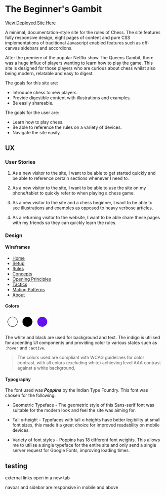 # The Beginner's Gambit

[View Deployed Site Here](https://arlandfran.github.io/the-beginners-gambit/)

A minimal, documentation-style site for the rules of Chess. The site features fully responsive design, eight pages of content and pure CSS implementations of traditional Javascript enabled features such as off-canvas sidebars and accordions.

After the premiere of the popular Netflix show The Queens Gambit, there was a huge influx of players wanting to learn how to play the game. This site is designed for those players who are curious about chess whilst also being modern, relatable and easy to digest.

The goals for this site are:

- Introduce chess to new players.
- Provide digestible content with illustrations and examples.
- Be easily shareable.

The goals for the user are:

- Learn how to play chess.
- Be able to reference the rules on a variety of devices.
- Navigate the site easily.

## UX

### User Stories

1. As a new visitor to the site, I want to be able to get started quickly and be able to reference certain sections whenever I need to.

2. As a new visitor to the site, I want to be able to use the site on my phone/tablet to quickly refer to when playing a chess game.

3. As a new visitor to the site and a chess beginner, I want to be able to see illustrations and examples as opposed to heavy verbose articles.

4. As a returning visitor to the website, I want to be able share these pages with my friends so they can quickly learn the rules.

### Design

#### Wireframes

- [Home](assets/img/wireframes/home.jpg)
- [Setup](assets/img/wireframes/setup.jpg)
- [Rules](assets/img/wireframes/rules.jpg)
- [Concepts](assets/img/wireframes/concepts.jpg)
- [Opening Principles](assets/img/wireframes/opening-principles)
- [Tactics](assets/img/wireframes/tactics.jpg)
- [Mating Patterns](assets/img/wireframes/mating-patterns.jpg)
- [About](assets/img/wireframes/about.jpg)

#### Colors

![Color Pallette](assets/img/colors.png)

The white and black are used for background and text. The indigo is utilised for accenting UI components and providing color to various states such as `:hover` and `:active`.

> The colors used are compliant with WCAG guidelines for color contrast, with all colors (excluding white) achieving level AAA contrast against a white background.

#### Typography

The font used was **_Poppins_** by the Indian Type Foundry. This font was chosen for the following:

- Geometric Typeface - The geometric style of this Sans-serif font was suitable for the modern look and feel the site was aiming for.

- Tall x-height - Typefaces with tall x-heights have better legibility at small font sizes, this made it a great choice for improved readability on mobile devices.

- Variety of font styles - Poppins has 18 different font weights. This allows me to utilise a single typeface for the entire site and only send a single server request for Google Fonts, improving loading times.

## testing

external links open in a new tab

navbar and sidebar are responsive in mobile and above

